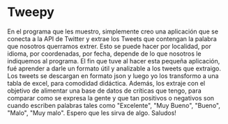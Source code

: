 # Tweepy
En el programa que les muestro, simplemente creo una aplicación que se conecta a la API de Twitter y extrae los Tweets que contengan la palabra que nosotros querramos extrer.
Esto se puede hacer por localidad, por idioma, por coordenadas, por fecha, depende de lo que nosotros le indiquemos al programa.
El fin que tuve al hacer esta pequeña aplicación, fué aprender a darle un formato útil y analizable a los tweets que extraigo.
Los tweets se descargan en formato json y luego yo los transformo a una tabla de excel, para comodidad didáctica.
Además, los extraje con el objetivo de alimentar una base de datos de críticas que tengo, para comparar como se expresa la gente y que tan positivos o negativos son cuando 
escriben palabras tales como "Excelente", "Muy Bueno", "Bueno", "Malo", "Muy malo".
Espero que les sirva de algo. 
Saludos!

